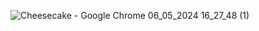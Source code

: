 ![Cheesecake - Google Chrome 06_05_2024 16_27_48 (1)](https://github.com/Ch4yon/Receita-de-Cheesecake/assets/138182230/548d5553-93f3-41d2-b2b3-fbf260b58fff)
